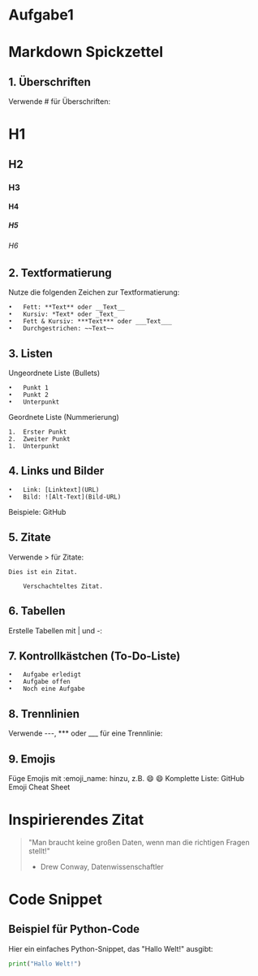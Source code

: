 # Aufgabe1

# Markdown Spickzettel
## 1. Überschriften

Verwende # für Überschriften:

# H1

## H2

### H3

#### H4

##### H5

###### H6

## 2. Textformatierung

Nutze die folgenden Zeichen zur Textformatierung:

	•	Fett: **Text** oder __Text__
	•	Kursiv: *Text* oder _Text_
	•	Fett & Kursiv: ***Text*** oder ___Text___
	•	Durchgestrichen: ~~Text~~

## 3. Listen

Ungeordnete Liste (Bullets)

	•	Punkt 1
	•	Punkt 2
	•	Unterpunkt

Geordnete Liste (Nummerierung)

	1.	Erster Punkt
	2.	Zweiter Punkt
	1.	Unterpunkt

## 4. Links und Bilder

	•	Link: [Linktext](URL)
	•	Bild: ![Alt-Text](Bild-URL)

Beispiele:
GitHub

## 5. Zitate

Verwende > für Zitate:

	Dies ist ein Zitat.

		Verschachteltes Zitat.
  
## 6. Tabellen

Erstelle Tabellen mit | und -:

## 7. Kontrollkästchen (To-Do-Liste)

	•	Aufgabe erledigt
	•	Aufgabe offen
	•	Noch eine Aufgabe

## 8. Trennlinien

Verwende ---, *** oder ___ für eine Trennlinie:

## 9. Emojis

Füge Emojis mit :emoji_name: hinzu, z.B. :smile: 😄
Komplette Liste: GitHub Emoji Cheat Sheet


# Inspirierendes Zitat
> "Man braucht keine großen Daten, wenn man die richtigen Fragen stellt!"
> - Drew Conway, Datenwissenschaftler

# Code Snippet
## Beispiel für Python-Code
Hier ein einfaches Python-Snippet, das "Hallo Welt!" ausgibt:

```python
print("Hallo Welt!")
